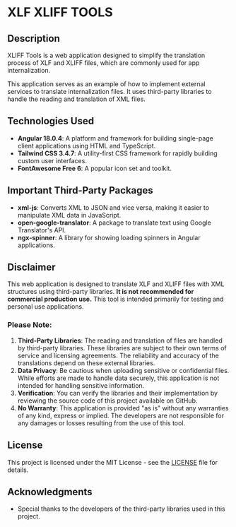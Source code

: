 # XLF XLIFF TOOLS

## Description
XLIFF Tools is a web application designed to simplify the translation process of XLF and XLIFF files, which are commonly used for app internalization.

This application serves as an example of how to implement external services to translate internalization files. It uses third-party libraries to handle the reading and translation of XML files.

## Technologies Used
- **Angular 18.0.4**: A platform and framework for building single-page client applications using HTML and TypeScript.
- **Tailwind CSS 3.4.7**: A utility-first CSS framework for rapidly building custom user interfaces.
- **FontAwesome Free 6**: A popular icon set and toolkit.

## Important Third-Party Packages
- **xml-js**: Converts XML to JSON and vice versa, making it easier to manipulate XML data in JavaScript.
- **open-google-translator**: A package to translate text using Google Translator's API.
- **ngx-spinner**: A library for showing loading spinners in Angular applications.

## Disclaimer
This web application is designed to translate XLF and XLIFF files with XML structures using third-party libraries. **It is not recommended for commercial production use.** This tool is intended primarily for testing and personal use applications.

### Please Note:
1. **Third-Party Libraries**: The reading and translation of files are handled by third-party libraries. These libraries are subject to their own terms of service and licensing agreements. The reliability and accuracy of the translations depend on these external libraries.
2. **Data Privacy**: Be cautious when uploading sensitive or confidential files. While efforts are made to handle data securely, this application is not intended for handling sensitive information.
3. **Verification**: You can verify the libraries and their implementation by reviewing the source code of this project available on GitHub.
4. **No Warranty**: This application is provided "as is" without any warranties of any kind, express or implied. The developers are not responsible for any damages or losses resulting from the use of this tool.


## License
This project is licensed under the MIT License - see the [LICENSE](LICENSE) file for details.

## Acknowledgments
- Special thanks to the developers of the third-party libraries used in this project.
